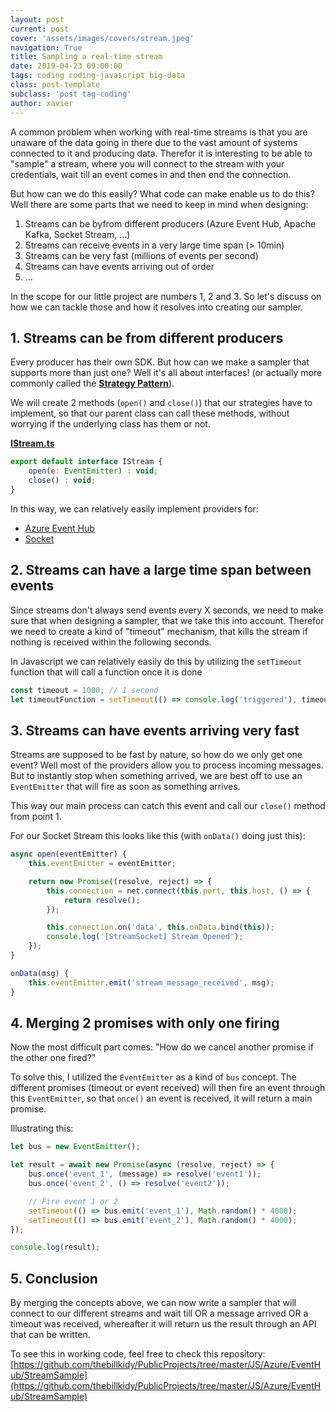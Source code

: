 ```yaml
---
layout: post
current: post
cover: 'assets/images/covers/stream.jpeg'
navigation: True
title: Sampling a real-time stream
date: 2019-04-23 09:00:00
tags: coding coding-javascript big-data
class: post-template
subclass: 'post tag-coding'
author: xavier
---
```


A common problem when working with real-time streams is that you are unaware of the data going in there due to the vast amount of systems connected to it and producing data. Therefor it is interesting to be able to "sample" a stream, where you will connect to the stream with your credentials, wait till an event comes in and then end the connection.

But how can we do this easily? What code can make enable us to do this? Well there are some parts that we need to keep in mind when designing:

1. Streams can be byfrom different producers (Azure Event Hub, Apache Kafka, Socket Stream, ...)
1. Streams can receive events in a very large time span (> 10min)
2. Streams can be very fast (millions of events per second)
3. Streams can have events arriving out of order
4. ...

In the scope for our little project are numbers 1, 2 and 3. So let's discuss on how we can tackle those and how it resolves into creating our sampler.

## 1. Streams can be from different producers

Every producer has their own SDK. But how can we make a sampler that supports more than just one? Well it's all about interfaces! (or actually more commonly called the [**Strategy Pattern**](https://en.wikipedia.org/wiki/Strategy_pattern)).

We will create 2 methods (`open()` and `close()`) that our strategies have to implement, so that our parent class can call these methods, without worrying if the underlying class has them or not.

**[IStream.ts](https://github.com/thebillkidy/PublicProjects/blob/master/JS/Azure/EventHub/StreamSample/stream/IStream.ts)**

```javascript
export default interface IStream {
    open(e: EventEmitter) : void;
    close() : void;
}
```

In this way, we can relatively easily implement providers for:

* [Azure Event Hub](https://github.com/thebillkidy/PublicProjects/blob/master/JS/Azure/EventHub/StreamSample/stream/streamEventHub.ts)
* [Socket](https://github.com/thebillkidy/PublicProjects/blob/master/JS/Azure/EventHub/StreamSample/stream/streamSocket.ts)

## 2. Streams can have a large time span between events

Since streams don't always send events every X seconds, we need to make sure that when designing a sampler, that we take this into account. Therefor we need to create a kind of "timeout" mechanism, that kills the stream if nothing is received within the following seconds.

In Javascript we can relatively easily do this by utilizing the `setTimeout` function that will call a function once it is done

```javascript
const timeout = 1000; // 1 second
let timeoutFunction = setTimeout(() => console.log('triggered'), timeout);
```

## 3. Streams can have events arriving very fast

Streams are supposed to be fast by nature, so how do we only get one event? Well most of the providers allow you to process incoming messages. But to instantly stop when something arrived, we are best off to use an `EventEmitter` that will fire as soon as something arrives. 

This way our main process can catch this event and call our `close()` method from point 1.

For our Socket Stream this looks like this (with `onData()` doing just this):

```javascript
async open(eventEmitter) {
    this.eventEmitter = eventEmitter;

    return new Promise((resolve, reject) => {
        this.connection = net.connect(this.port, this.host, () => {
            return resolve();
        });

        this.connection.on('data', this.onData.bind(this));
        console.log('[StreamSocket] Stream Opened');
    });
}

onData(msg) {
    this.eventEmitter.emit('stream_message_received', msg);
}
```

## 4. Merging 2 promises with only one firing

Now the most difficult part comes: "How do we cancel another promise if the other one fired?"

To solve this, I utilized the `EventEmitter` as a kind of `bus` concept. The different promises (timeout or event received) will then fire an event through this `EventEmitter`, so that `once()` an event is received, it will return a main promise.

Illustrating this:

```javascript
let bus = new EventEmitter();

let result = await new Promise(async (resolve, reject) => {
    bus.once('event_1', (message) => resolve('event1'));
    bus.once('event_2', () => resolve('event2'));

    // Fire event 1 or 2
    setTimeout(() => bus.emit('event_1'), Math.random() * 4000);
    setTimeout(() => bus.emit('event_2'), Math.random() * 4000);
});

console.log(result);
```

## 5. Conclusion

By merging the concepts above, we can now write a sampler that will connect to our different streams and wait till OR a message arrived OR a timeout was received, whereafter it will return us the result through an API that can be written.

To see this in working code, feel free to check this repository: [https://github.com/thebillkidy/PublicProjects/tree/master/JS/Azure/EventHub/StreamSample](https://github.com/thebillkidy/PublicProjects/tree/master/JS/Azure/EventHub/StreamSample)